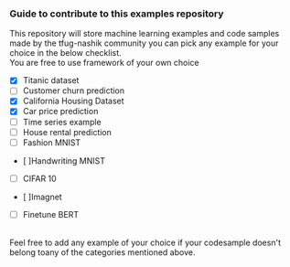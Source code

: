 ### Guide to contribute to this examples repository

This repository will store machine learning examples and code samples made by the tfug-nashik community you can pick any example for your choice in the below checklist.<br>
You are free to use framework of your own choice
- [x] Titanic dataset
- [ ] Customer churn prediction
- [x] California Housing Dataset
- [x] Car price prediction
- [ ] Time series example
- [ ] House rental prediction
- [ ] Fashion MNIST
- [ ]Handwriting MNIST
- [ ] CIFAR 10
- [ ]Imagnet
- [ ] Finetune BERT 

<br>
Feel free to add any example of your choice if your codesample doesn't belong toany of the categories mentioned above.
